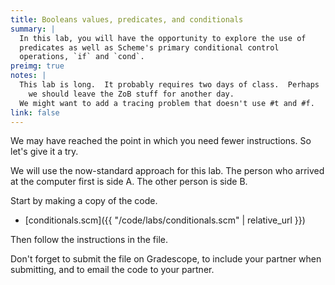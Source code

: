 ```yaml
---
title: Booleans values, predicates, and conditionals
summary: |
  In this lab, you will have the opportunity to explore the use of
  predicates as well as Scheme's primary conditional control
  operations, `if` and `cond`.
preimg: true
notes: |
  This lab is long.  It probably requires two days of class.  Perhaps
    we should leave the ZoB stuff for another day.
  We might want to add a tracing problem that doesn't use #t and #f.
link: false
---
```

We may have reached the point in which you need fewer instructions.  So
let's give it a try.

We will use the now-standard approach for this lab.
The person who arrived at the computer first is side A.
The other person is side B.  

Start by making a copy of the code.

* [conditionals.scm]({{ "/code/labs/conditionals.scm" | relative_url }})

Then follow the instructions in the file.

Don't forget to submit the file on Gradescope, to include your partner when submitting, and to email the code to your partner.